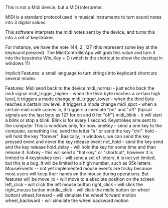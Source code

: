 This is not a Midi device, but a MIDI interpreter.

MIDI is a standard protocol used in musical instruments to turn sound notes into 3 digital values. 

This software interprets the midi notes sent by the device, and turns this into a set of keystrokes.

For instance, we have the note 144, 2, 127 (this represent some key at the keyboard pressed). The MidiControllerApp will grab this value and turn it into the keystroke Win_Key + D (witch is the shortcut to show the desktop in windows 11)

Implicit Features:
a small language to turn strings into keyboard shortcuts
several modes

Features:
Midi send back to the device
    midi_normal - just echo back the midi signal
    midi_trigger_higher - when the third byte reaches a certain high level, it triggers a mode change
    midi_trigger_lower - when the third byte reaches a certain low level, it triggers a mode change
    midi_spot - when a certain midi code comes in, it triggers a imediate "on" and "off" (tipical signals are the last byte as 127 for on and 0 for "off")
    midi_blink - it will start a blink or stop a blink. Blink is for every 1 second.
Keystrokes arre sent to the computer
    This is windows only, for now.
      oneKey - send a one key to the computer, something like, send the letter "a" or send the key "ctrl".
          hold - will hold the key "forever". Basically, in windows, we can send the key pressed event and never the key release event
          not_hold - send the key send and the key release
          hold_delay - will hold the key for some time and than release it.
      hotkey - this will send a "hot-key" or "shortcut", however it is limited to 4 keystrokes
      text - will send a set of letters, it is not yet limited, but this is a bug. It will be limited to a high number, such as 65k letters.
MouseEvents -- not yet implemented
    mouse events are tricky because most users will keep their hands on the mouse during operations. But features will be
  move_to - will move to a absolute position on the screen
  left_click - will click the left mouse button
  right_click - will click the right_mouse button
  middle_click - will click the midle button (or wheel button)
  wheel_forward - will simulate the wheel forward motion
  wheel_backward - will simulate the wheel backward motion
